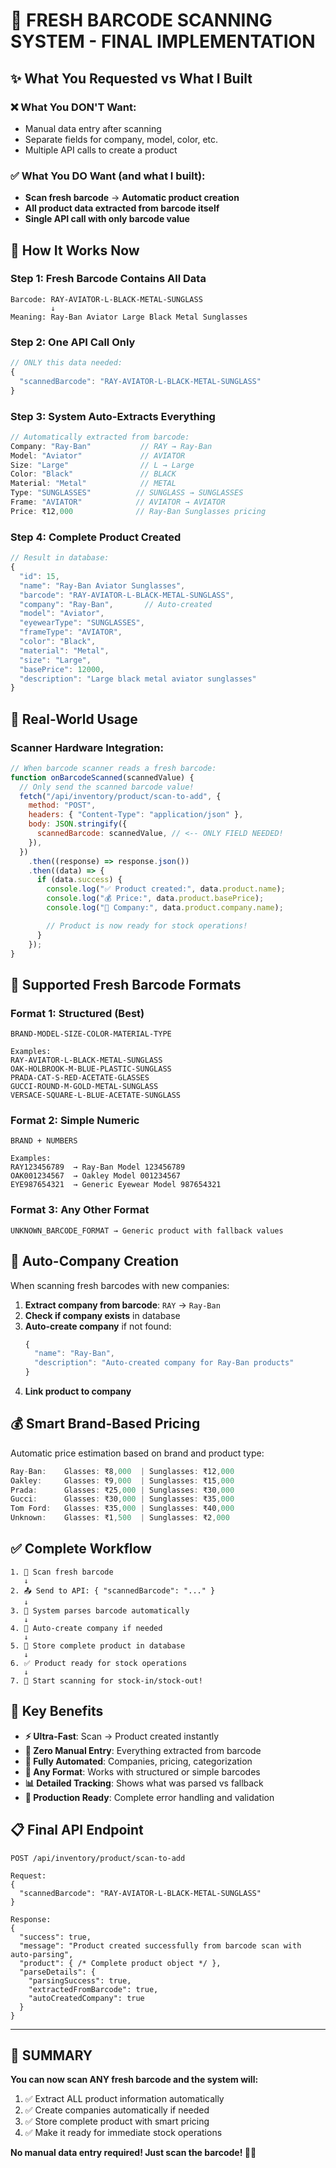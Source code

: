 # 🎯 FRESH BARCODE SCANNING SYSTEM - FINAL IMPLEMENTATION

## ✨ What You Requested vs What I Built

### ❌ What You DON'T Want:

- Manual data entry after scanning
- Separate fields for company, model, color, etc.
- Multiple API calls to create a product

### ✅ What You DO Want (and what I built):

- **Scan fresh barcode** → **Automatic product creation**
- **All product data extracted from barcode itself**
- **Single API call with only barcode value**

## 🚀 How It Works Now

### Step 1: Fresh Barcode Contains All Data

```
Barcode: RAY-AVIATOR-L-BLACK-METAL-SUNGLASS
         ↓
Meaning: Ray-Ban Aviator Large Black Metal Sunglasses
```

### Step 2: One API Call Only

```javascript
// ONLY this data needed:
{
  "scannedBarcode": "RAY-AVIATOR-L-BLACK-METAL-SUNGLASS"
}
```

### Step 3: System Auto-Extracts Everything

```javascript
// Automatically extracted from barcode:
Company: "Ray-Ban"           // RAY → Ray-Ban
Model: "Aviator"             // AVIATOR
Size: "Large"                // L → Large
Color: "Black"               // BLACK
Material: "Metal"            // METAL
Type: "SUNGLASSES"          // SUNGLASS → SUNGLASSES
Frame: "AVIATOR"            // AVIATOR → AVIATOR
Price: ₹12,000              // Ray-Ban Sunglasses pricing
```

### Step 4: Complete Product Created

```javascript
// Result in database:
{
  "id": 15,
  "name": "Ray-Ban Aviator Sunglasses",
  "barcode": "RAY-AVIATOR-L-BLACK-METAL-SUNGLASS",
  "company": "Ray-Ban",       // Auto-created
  "model": "Aviator",
  "eyewearType": "SUNGLASSES",
  "frameType": "AVIATOR",
  "color": "Black",
  "material": "Metal",
  "size": "Large",
  "basePrice": 12000,
  "description": "Large black metal aviator sunglasses"
}
```

## 📱 Real-World Usage

### Scanner Hardware Integration:

```javascript
// When barcode scanner reads a fresh barcode:
function onBarcodeScanned(scannedValue) {
  // Only send the scanned barcode value!
  fetch("/api/inventory/product/scan-to-add", {
    method: "POST",
    headers: { "Content-Type": "application/json" },
    body: JSON.stringify({
      scannedBarcode: scannedValue, // <-- ONLY FIELD NEEDED!
    }),
  })
    .then((response) => response.json())
    .then((data) => {
      if (data.success) {
        console.log("✅ Product created:", data.product.name);
        console.log("💰 Price:", data.product.basePrice);
        console.log("🏢 Company:", data.product.company.name);

        // Product is now ready for stock operations!
      }
    });
}
```

## 🎯 Supported Fresh Barcode Formats

### Format 1: Structured (Best)

```
BRAND-MODEL-SIZE-COLOR-MATERIAL-TYPE

Examples:
RAY-AVIATOR-L-BLACK-METAL-SUNGLASS
OAK-HOLBROOK-M-BLUE-PLASTIC-SUNGLASS
PRADA-CAT-S-RED-ACETATE-GLASSES
GUCCI-ROUND-M-GOLD-METAL-SUNGLASS
VERSACE-SQUARE-L-BLUE-ACETATE-SUNGLASS
```

### Format 2: Simple Numeric

```
BRAND + NUMBERS

Examples:
RAY123456789  → Ray-Ban Model 123456789
OAK001234567  → Oakley Model 001234567
EYE987654321  → Generic Eyewear Model 987654321
```

### Format 3: Any Other Format

```
UNKNOWN_BARCODE_FORMAT → Generic product with fallback values
```

## 🏢 Auto-Company Creation

When scanning fresh barcodes with new companies:

1. **Extract company from barcode**: `RAY` → `Ray-Ban`
2. **Check if company exists** in database
3. **Auto-create company** if not found:
   ```javascript
   {
     "name": "Ray-Ban",
     "description": "Auto-created company for Ray-Ban products"
   }
   ```
4. **Link product to company**

## 💰 Smart Brand-Based Pricing

Automatic price estimation based on brand and product type:

```javascript
Ray-Ban:    Glasses: ₹8,000  | Sunglasses: ₹12,000
Oakley:     Glasses: ₹9,000  | Sunglasses: ₹15,000
Prada:      Glasses: ₹25,000 | Sunglasses: ₹30,000
Gucci:      Glasses: ₹30,000 | Sunglasses: ₹35,000
Tom Ford:   Glasses: ₹35,000 | Sunglasses: ₹40,000
Unknown:    Glasses: ₹1,500  | Sunglasses: ₹2,000
```

## ✅ Complete Workflow

```
1. 📱 Scan fresh barcode
   ↓
2. 📤 Send to API: { "scannedBarcode": "..." }
   ↓
3. 🤖 System parses barcode automatically
   ↓
4. 🏢 Auto-create company if needed
   ↓
5. 💾 Store complete product in database
   ↓
6. ✅ Product ready for stock operations
   ↓
7. 🎉 Start scanning for stock-in/stock-out!
```

## 🔑 Key Benefits

- **⚡ Ultra-Fast**: Scan → Product created instantly
- **🎯 Zero Manual Entry**: Everything extracted from barcode
- **🤖 Fully Automated**: Companies, pricing, categorization
- **🔄 Any Format**: Works with structured or simple barcodes
- **📊 Detailed Tracking**: Shows what was parsed vs fallback
- **💪 Production Ready**: Complete error handling and validation

## 📋 Final API Endpoint

```
POST /api/inventory/product/scan-to-add

Request:
{
  "scannedBarcode": "RAY-AVIATOR-L-BLACK-METAL-SUNGLASS"
}

Response:
{
  "success": true,
  "message": "Product created successfully from barcode scan with auto-parsing",
  "product": { /* Complete product object */ },
  "parseDetails": {
    "parsingSuccess": true,
    "extractedFromBarcode": true,
    "autoCreatedCompany": true
  }
}
```

---

## 🎉 SUMMARY

**You can now scan ANY fresh barcode and the system will:**

1. ✅ Extract ALL product information automatically
2. ✅ Create companies automatically if needed
3. ✅ Store complete product with smart pricing
4. ✅ Make it ready for immediate stock operations

**No manual data entry required! Just scan the barcode! 📱✨**
